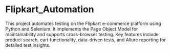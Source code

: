 # Flipkart_Automation
This project automates testing on the Flipkart e-commerce platform using Python and Selenium. It implements the Page Object Model for maintainability and supports cross-browser testing. Key features include product search, cart functionality, data-driven tests, and Allure reporting for detailed test insights.
